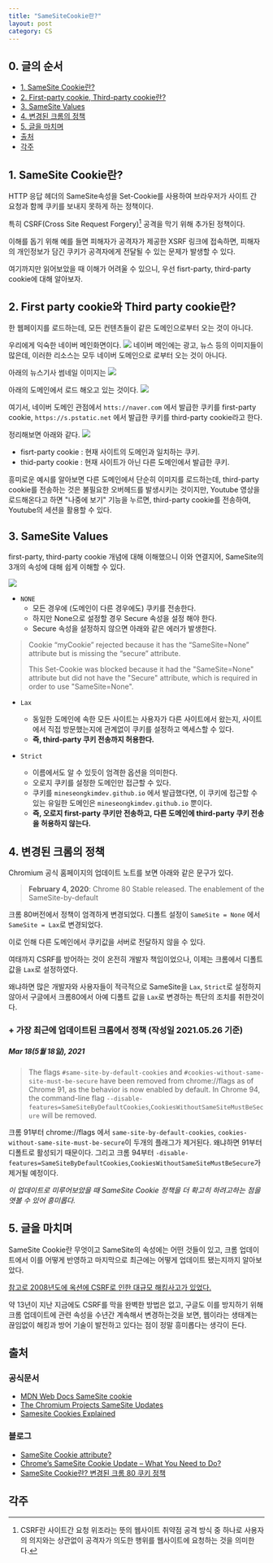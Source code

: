 ```yaml
---
title: "SameSiteCookie란?"
layout: post
category: CS
---
```


## 0. 글의 순서

- [1. SameSite Cookie란?](#1-samesite-cookie란)
- [2. First-party cookie, Third-party cookie란?](#2-first-party-cookie와-third-party-cookie란?)
- [3. SameSite Values](#3-samesite-values)
- [4. 변경된 크롬의 정책](#4-변경된-크롬의-정책)
- [5. 글을 마치며](#5-글을-마치며)
- [출처](#출처)
- [각주](#각주)


## 1. SameSite Cookie란?

HTTP 응답 헤더의 SameSite속성을 Set-Cookie를 사용하여 브라우저가 사이트 간 요청과 함께 쿠키를 보내지 못하게 하는 정책이다.

특히 CSRF(Cross Site Request Forgery)[^1] 공격을 막기 위해 추가된 정책이다.

이해를 돕기 위해 예를 들면
피해자가 공격자가 제공한 XSRF 링크에 접속하면, 피해자의 개인정보가 담긴 쿠키가 공격자에게 전달될 수 있는 문제가 발생할 수 있다.

여기까지만 읽어보았을 때 이해가 어려울 수 있으니, 우선 fisrt-party, third-party cookie에 대해 알아보자.

## 2. First party cookie와 Third party cookie란?

한 웹페이지를 로드하는데, 모든 컨텐츠들이 같은 도메인으로부터 오는 것이 아니다.

우리에게 익숙한 네이버 메인화면이다.
![](https://blog.kakaocdn.net/dn/p9shF/btq5Sbu5t0v/Za7xbUOOGr1oekSDYcH3Jk/img.png)
네이버 메인에는 광고, 뉴스 등의 이미지들이 많은데, 이러한 리소스는 모두 네이버 도메인으로 로부터 오는 것이 아니다.

아래의 뉴스기사 썸네일 이미지는
![](https://blog.kakaocdn.net/dn/bGqLod/btq5OTP5eac/kFq14R2SAjyjbBQj1gkfSK/img.png)

아래의 도메인에서 로드 해오고 있는 것이다.
![](https://blog.kakaocdn.net/dn/9LJat/btq5M36KBUB/KGWkku8PkN9p0ZQ7kV7Ij1/img.png)

여기서, 네이버 도메인 관점에서
`htts://naver.com` 에서 발급한 쿠키를 first-party cookie,
`https://s.pstatic.net` 에서 발급한 쿠키를 third-party cookie라고 한다.

정리해보면 아래와 같다.
![](https://web-dev.imgix.net/image/tcFciHGuF3MxnTr1y5ue01OGLBn2/zjXpDz2jAdXMT83Nm3IT.png?auto=format&w=1600)

- fisrt-party cookie : 현재 사이트의 도메인과 일치하는 쿠키. 
- thid-party cookie : 현재 사이트가 아닌 다른 도메인에서 발급한 쿠키.

흥미로운 예시를 알아보면 다른 도메인에서 단순히 이미지를 로드하는데, third-party cookie를 전송하는 것은 불필요한 오버헤드를 발생시키는 것이지만,
Youtube 영상을 로드해온다고 하면 "나중에 보기" 기능을 누르면, third-party cookie를 전송하여, Youtube의 세션을 활용할 수 있다.

## 3. SameSite Values
first-party, third-party cookie 개념에 대해 이해했으니 이와 연결지어, SameSite의 3개의 속성에 대해 쉽게 이해할 수 있다.


![](https://headerbidding.co/wp-content/uploads/2020/01/Samesite-Cookie-Attribute.png)

- `NONE`
	- 모든 경우에 (도메인이 다른 경우에도) 쿠키를 전송한다.
	- 하지만 None으로 설정할 경우 Secure 속성을 설정 해야 한다.
	- Secure 속성을 설정하지 않으면 아래와 같은 에러가 발생한다.


> Cookie “myCookie” rejected because it has the “SameSite=None” attribute but is missing the “secure” attribute.
> 
> This Set-Cookie was blocked because it had the "SameSite=None" attribute but did not have the "Secure" attribute, which is required in order to use "SameSite=None".
	

- `Lax`
	-  동일한 도메인에 속한 모든 사이트는 사용자가 다른 사이트에서 왔는지, 사이트에서 직접 방문했는지에 관계없이 쿠키를 설정하고 엑세스할 수 있다.
	-  **즉, third-party 쿠키 전송까지 허용한다.**

- `Strict`
	- 이름에서도 알 수 있듯이 엄격한 옵션을 의미한다.
	- 오로지 쿠키를 설정한 도메인만 접근할 수 있다.
	-  쿠키를 `mineseongkimdev.github.io` 에서 발급했다면, 이 쿠키에 접근할 수 있는 유일한 도메인은 `mineseongkimdev.github.io` 뿐이다.
	- **즉, 오로지 first-party 쿠키만 전송하고, 다른 도메인에 third-party 쿠키 전송을 허용하지 않는다.**


## 4. 변경된 크롬의 정책

Chromium 공식 홈페이지의 업데이트 노트를 보면 아래와 같은 문구가 있다.

> **February 4, 2020**: Chrome 80 Stable released. The enablement of the SameSite-by-default

크롬 80버전에서 정책이 엄격하게 변경되었다.
디폴트 설정이 `SameSite = None` 에서 `SameSite = Lax`로 변경되었다.

이로 인해 다른 도메인에서 쿠키값을 서버로 전달하지 않을 수 있다.

여태까지 CSRF를 방어하는 것이 온전히 개발자 책임이었으나, 이제는 크롬에서 디폴트 값을 `Lax`로 설정하였다.

왜냐하면 많은 개발자와 사용자들이 적극적으로 SameSite을 `Lax`, `Strict`로 설정하지 않아서 구글에서 크롬80에서 아예 디폴트 값을 `Lax`로 변경하는 특단의 조치를 취한것이다.


### + 가장 최근에 업데이트된 크롬에서 정책 (작성일 2021.05.26 기준)
##### Mar 18(5월 18일), 2021
> The flags `#same-site-by-default-cookies` and `#cookies-without-same-site-must-be-secure` have been removed from chrome://flags as of Chrome 91, as the behavior is now enabled by default. In Chrome 94, the command-line flag `--disable-features=SameSiteByDefaultCookies`,`CookiesWithoutSameSiteMustBeSecure` will be removed.

크롬 91부터 chrome://flags 에서 `same-site-by-default-cookies`, `cookies-without-same-site-must-be-secure`이 두개의 플래그가 제거된다. 왜냐하면 91부터 디폴트로 활성되기 때문이다.
그리고 크롬 94부터 `-disable-features=SameSiteByDefaultCookies`,`CookiesWithoutSameSiteMustBeSecure`가 제거될 예정이다.

*이 업데이트로 미루어보았을 때 SameSite Cookie 정책을 더 확고히 하려고하는 점을 엿볼 수 있어 흥미롭다.*

## 5. 글을 마치며

SameSite Cookie란 무엇이고 SameSite의 속성에는 어떤 것들이 있고, 크롬 업데이트에서 이를 어떻게 반영하고 마지막으로 최근에는 어떻게 업데이트 됐는지까지 알아보았다.

[참고로 2008년도에 옥션에 CSRF로 인한 대규모 해킹사고가 있었다.](https://biz.chosun.com/site/data/html_dir/2008/04/17/2008041700945.html)

약 13년이 지난 지금에도 CSRF를 막을 완벽한 방법은 없고, 구글도 이를 방지하기 위해 크롬 업데이트에 관련 속성을 수년간 계속해서 변경하는것을 보면, 웹이라는 생태계는 끊임없이 해킹과 방어 기술이 발전하고 있다는 점이 정말 흥미롭다는 생각이 든다.

  
## 출처

### 공식문서

- [MDN Web Docs SameSite cookie](https://developer.mozilla.org/en-US/docs/Web/HTTP/Headers/Set-Cookie/SameSite)
- [The Chromium Projects SameSite Updates](https://www.chromium.org/updates/same-site)
- [Samesite Cookies Explained](https://web.dev/samesite-cookies-explained/)

### 블로그

- [SameSite Cookie attribute?](https://medium.com/compass-security/samesite-cookie-attribute-33b3bfeaeb95)
- [Chrome’s SameSite Cookie Update – What You Need to Do?](https://laptrinhx.com/news/chrome-s-samesite-cookie-update-what-you-need-to-do-gQRLN4D/)
- [SameSite Cookie란? 변경된 크롬 80 쿠키 정책](https://sevendollars.tistory.com/178#:~:text=%ED%81%AC%EB%A1%AC%20%EB%B8%8C%EB%9D%BC%EC%9A%B0%EC%A0%80%EC%9D%98%20%EA%B8%B0%EB%B3%B8%20%EC%BF%A0%ED%82%A4,%EC%A0%84%EB%8B%AC%ED%95%98%EC%A7%80%20%EC%95%8A%EC%9D%84%20%EC%88%98%20%EC%9E%88%EC%8A%B5%EB%8B%88%EB%8B%A4.&text=SameSite%EB%9E%80%20%EC%99%B8%EB%B6%80%20%EC%82%AC%EC%9D%B4%ED%8A%B8%EC%97%90,%EB%A5%BC%20%EC%84%A4%EC%A0%95%ED%95%98%EB%8A%94%20%EA%B2%83%20%EC%9E%85%EB%8B%88%EB%8B%A4.)

## 각주

[^1]: CSRF란 사이트간 요청 위조라는 뜻의 웹사이트 취약점 공격 방식 중 하나로 사용자의 의지와는 상관없이 공격자가 의도한 행위를 웹사이트에 요청하는 것을 의미한다. 
